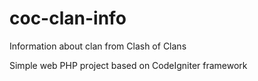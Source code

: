 # coc-clan-info
Information about clan from Clash of Clans

Simple web PHP project based on CodeIgniter framework
